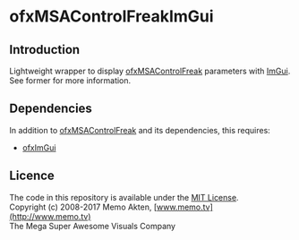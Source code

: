 ofxMSAControlFreakImGui
=====================================

Introduction
------------
Lightweight wrapper to display [ofxMSAControlFreak](https://github.com/memo/ofxMSAControlFreak) parameters with [ImGui](https://github.com/ocornut/imgui). See former for more information.


Dependencies
------------
In addition to [ofxMSAControlFreak](https://github.com/memo/ofxMSAControlFreak) and its dependencies, this requires:
* [ofxImGui](https://github.com/jvcleave/ofxImGui)


Licence
-------
The code in this repository is available under the [MIT License](https://secure.wikimedia.org/wikipedia/en/wiki/Mit_license).  
Copyright (c) 2008-2017 Memo Akten, [www.memo.tv](http://www.memo.tv)  
The Mega Super Awesome Visuals Company

